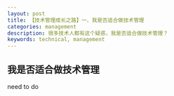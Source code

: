```yaml
---
layout: post
title: 【技术管理成长之路】一、我是否适合做技术管理
categories: management
description: 很多技术人都有这个疑惑，我是否适合做技术管理？
keywords: technical, management
---
```


## 我是否适合做技术管理

need to do
